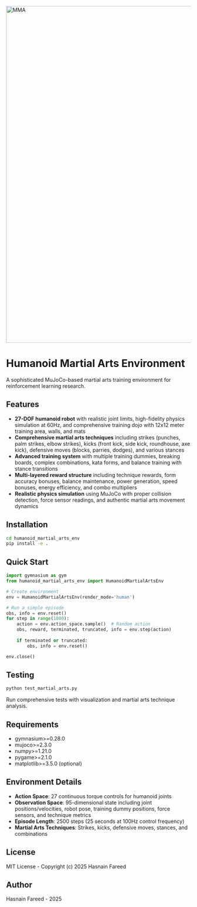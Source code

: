 
<img width="1722" height="916" alt="MMA" src="https://github.com/user-attachments/assets/22ccc2de-9580-44bc-929e-41facea14ed9" />




# Humanoid Martial Arts Environment

A sophisticated MuJoCo-based martial arts training environment for reinforcement learning research.

## Features

- **27-DOF humanoid robot** with realistic joint limits, high-fidelity physics simulation at 60Hz, and comprehensive training dojo with 12x12 meter training area, walls, and mats
- **Comprehensive martial arts techniques** including strikes (punches, palm strikes, elbow strikes), kicks (front kick, side kick, roundhouse, axe kick), defensive moves (blocks, parries, dodges), and various stances
- **Advanced training system** with multiple training dummies, breaking boards, complex combinations, kata forms, and balance training with stance transitions
- **Multi-layered reward structure** including technique rewards, form accuracy bonuses, balance maintenance, power generation, speed bonuses, energy efficiency, and combo multipliers
- **Realistic physics simulation** using MuJoCo with proper collision detection, force sensor readings, and authentic martial arts movement dynamics

## Installation

```bash
cd humanoid_martial_arts_env
pip install -e .
```

## Quick Start

```python
import gymnasium as gym
from humanoid_martial_arts_env import HumanoidMartialArtsEnv

# Create environment
env = HumanoidMartialArtsEnv(render_mode='human')

# Run a simple episode
obs, info = env.reset()
for step in range(1000):
    action = env.action_space.sample()  # Random action
    obs, reward, terminated, truncated, info = env.step(action)
    
    if terminated or truncated:
        obs, info = env.reset()

env.close()
```

## Testing

```bash
python test_martial_arts.py
```

Run comprehensive tests with visualization and martial arts technique analysis.

## Requirements

- gymnasium>=0.28.0
- mujoco>=2.3.0
- numpy>=1.21.0
- pygame>=2.1.0
- matplotlib>=3.5.0 (optional)

## Environment Details

- **Action Space**: 27 continuous torque controls for humanoid joints
- **Observation Space**: 95-dimensional state including joint positions/velocities, robot pose, training dummy positions, force sensors, and technique metrics
- **Episode Length**: 2500 steps (25 seconds at 100Hz control frequency)
- **Martial Arts Techniques**: Strikes, kicks, defensive moves, stances, and combinations

## License

MIT License - Copyright (c) 2025 Hasnain Fareed

## Author

Hasnain Fareed - 2025
